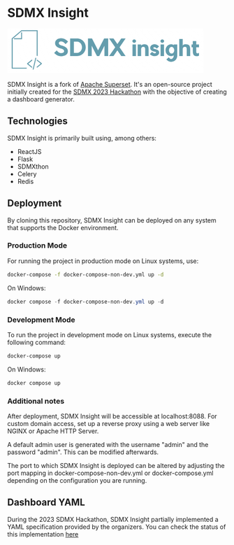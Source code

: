 # SDMX Insight

![SDMX Insight Logo](superset-frontend/src/assets/images/logo.png)

SDMX Insight is a fork of [Apache Superset](https://github.com/apache/superset). It's an open-source project initially created for the [SDMX 2023 Hackathon](https://www.sdmx2023.org/hackathon) with the objective of creating a dashboard generator.

## Technologies

SDMX Insight is primarily built using, among others:
  - ReactJS 
  - Flask
  - SDMXthon
  - Celery
  - Redis

## Deployment

By cloning this repository, SDMX Insight can be deployed on any system that supports the Docker  environment.



### Production Mode

For running the project in production mode on Linux systems, use:

```bash
docker-compose -f docker-compose-non-dev.yml up -d
```

On Windows:

```powershell
docker compose -f docker-compose-non-dev.yml up -d
```

### Development Mode
To run the project in development mode on Linux systems, execute the following command:

```bash
docker-compose up
```
On Windows:

```powershell
docker compose up
```

### Additional notes

After deployment, SDMX Insight will be accessible at localhost:8088. For custom domain access, set up a reverse proxy using a web server like NGINX or Apache HTTP Server.

A default admin user is generated with the username "admin" and the password "admin". This can be modified afterwards.

The port to which SDMX Insight is deployed can be altered by adjusting the port mapping in docker-compose-non-dev.yml or docker-compose.yml depending on the configuration you are running.

## Dashboard YAML

During the 2023 SDMX Hackathon, SDMX Insight partially implemented a YAML specification provided by the organizers. You can check the status of this implementation [here](specification_status.md)